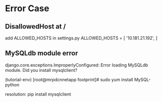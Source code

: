 
# Error Case 
## DisallowedHost at /
add ALLOWED_HOSTS in settings.py 
ALLOWED_HOSTS = [ 
        '10.181.21.192',
]

## MySQLdb module error 
django.core.exceptions.ImproperlyConfigured: Error loading MySQLdb module.
Did you install mysqlclient?

(tutorial-env) [root@mrpdcnnetapp footprint]# sudo yum install MySQL-python

resolution: pip install mysqlclient 
